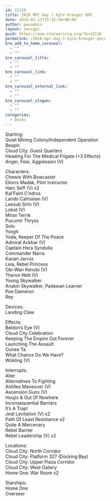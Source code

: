 ```yaml
---
id: 12116
title: 2018 MPC Day 1 Kyle Kreuger QMC
date: 2018-01-21T15:15:34+00:00
author: pwsadmin
layout: swccgpc
guid: https://www.starwarsccg.org/?p=12116
permalink: /2018-mpc-day-1-kyle-kreuger-qmc/
bre_add_to_home_carousel:
  - ""
  - ""
bre_carousel_title:
  - ""
  - ""
bre_carousel_link:
  - ""
  - ""
bre_carousel_external_link:
  - ""
  - ""
bre_carousel_slogan:
  - ""
  - ""
categories:
  - Decks
---
```

Starting:  
Quiet Mining Colony/Independent Operation  
Bespin  
Cloud City: Guest Quarters  
Heading For The Medical Frigate (+3 Effects)  
Anger, Fear, Aggression (V)

Characters:  
Chewie With Bowcaster  
Ellorrs Madak, Pilot Instructor  
Harc Seff (V) x2  
Kal&#8217;Falnl C&#8217;ndros  
Lando Calrissian (V)  
Leesub Sirln (V)  
Lobot (V)  
Mirax Terrik  
Pucumir Thryss  
Solo  
Yoxgit  
Yoda, Keeper Of The Peace  
Admiral Ackbar (V)  
Captain Hera Syndulla  
Commander Narra  
Kanan Jarrus  
Leia, Rebel Princess  
Obi-Wan Kenobi (V)  
Theron Nett (V)  
Young Skywalker  
Anakin Skywalker, Padawan Learner  
Poe Dameron  
Rey

Devices:  
Landing Claw

Effects:  
Beldon&#8217;s Eye (V)  
Cloud City Celebration  
Keeping The Empire Out Forever  
Launching The Assault  
Ounee Ta  
What Chance Do We Have?  
Wokling (V)

Interrupts:  
Alter  
Alternatives To Fighting  
Antilles Maneuver (V)  
Ascension Guns (V)  
Houjix & Out Of Nowhere  
Inconsequential Barriers  
It&#8217;s A Trap!  
Jedi Levitation (V) x2  
Path Of Least Resistance x2  
Quite A Mercenary  
Rebel Barrier  
Rebel Leadership (V) x2

Locations:  
Cloud City: North Corridor  
Cloud City: Platform 327 (Docking Bay)  
Cloud City: Upper Plaza Corridor  
Cloud City: West Gallery  
Home One: War Room x2

Starships:  
Home One  
Overseer